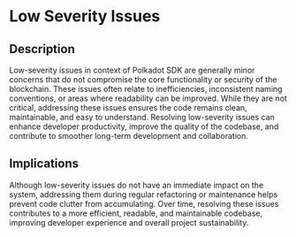 # Low Severity Issues

## Description

Low-severity issues in context of Polkadot SDK are generally minor concerns that do not compromise the core functionality or security of the blockchain. These issues often relate to inefficiencies, inconsistent naming conventions, or areas where readability can be improved. While they are not critical, addressing these issues ensures the code remains clean, maintainable, and easy to understand. Resolving low-severity issues can enhance developer productivity, improve the quality of the codebase, and contribute to smoother long-term development and collaboration.

## Implications

Although low-severity issues do not have an immediate impact on the system, addressing them during regular refactoring or maintenance helps prevent code clutter from accumulating. Over time, resolving these issues contributes to a more efficient, readable, and maintainable codebase, improving developer experience and overall project sustainability.
